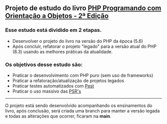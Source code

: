 ## Projeto de estudo do livro [PHP Programando com Orientação a Objetos - 2ª Edição](https://a.co/d/0iK3OTb)

### Esse estudo está dividido em 2 etapas.

- Desenvolver o projeto do livro na versão do PHP da época (5.6)
- Após concluir, refatorar o projeto "legado" para a versão atual do PHP (8.3) usando as melhores práticas da atualidade.

### Os objetivos desse estudo são:

- Praticar o desenvolvimento com PHP puro (sem uso de frameworks)
- Praticar a refatoração/atualização de projetos legados
- Praticar testes automatizados com [Pest](https://pestphp.com)
- Praticar o uso massivo das [PSR's](
https://www.php-fig.org/psr)

---

O projeto está sendo desenvolvido acompanhando os ensinamentos do livro, após conclusão, será criada uma branch para manter a versão legada e todas as alterações que ocorrer, ficaram na __main__.

